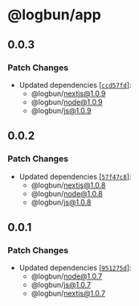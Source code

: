 # @logbun/app

## 0.0.3

### Patch Changes

- Updated dependencies [[`ccd57fd`](https://github.com/logbun/logbun/commit/ccd57fd7300fb55917f511fb20add86777d90793)]:
  - @logbun/nextjs@1.0.9
  - @logbun/node@1.0.9
  - @logbun/js@1.0.9

## 0.0.2

### Patch Changes

- Updated dependencies [[`57f47c8`](https://github.com/logbun/logbun/commit/57f47c8c16f4e9fa5a2c2f4753bbbbcc8fdc570e)]:
  - @logbun/nextjs@1.0.8
  - @logbun/node@1.0.8
  - @logbun/js@1.0.8

## 0.0.1

### Patch Changes

- Updated dependencies [[`951275d`](https://github.com/logbun/logbun/commit/951275dce27cf629db91d2edc026ece18a8522e3)]:
  - @logbun/node@1.0.7
  - @logbun/js@1.0.7
  - @logbun/nextjs@1.0.7
